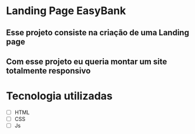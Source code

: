 # Landing Page EasyBank
## Esse projeto consiste na criação de uma Landing page 

## Com esse projeto eu queria montar um site totalmente responsivo

# Tecnologia utilizadas

- [ ] HTML
- [ ] CSS
- [ ] Js
